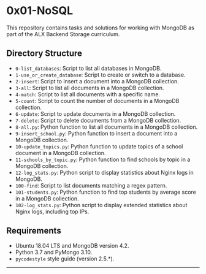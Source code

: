 # 0x01-NoSQL

This repository contains tasks and solutions for working with MongoDB as part of the ALX Backend Storage curriculum.

## Directory Structure

- `0-list_databases`: Script to list all databases in MongoDB.
- `1-use_or_create_database`: Script to create or switch to a database.
- `2-insert`: Script to insert a document into a MongoDB collection.
- `3-all`: Script to list all documents in a MongoDB collection.
- `4-match`: Script to list all documents with a specific name.
- `5-count`: Script to count the number of documents in a MongoDB collection.
- `6-update`: Script to update documents in a MongoDB collection.
- `7-delete`: Script to delete documents from a MongoDB collection.
- `8-all.py`: Python function to list all documents in a MongoDB collection.
- `9-insert_school.py`: Python function to insert a document into a MongoDB collection.
- `10-update_topics.py`: Python function to update topics of a school document in a MongoDB collection.
- `11-schools_by_topic.py`: Python function to find schools by topic in a MongoDB collection.
- `12-log_stats.py`: Python script to display statistics about Nginx logs in MongoDB.
- `100-find`: Script to list documents matching a regex pattern.
- `101-students.py`: Python function to find top students by average score in a MongoDB collection.
- `102-log_stats.py`: Python script to display extended statistics about Nginx logs, including top IPs.

## Requirements

- Ubuntu 18.04 LTS and MongoDB version 4.2.
- Python 3.7 and PyMongo 3.10.
- `pycodestyle` style guide (version 2.5.*).
---
